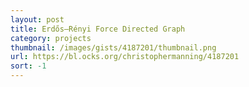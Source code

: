 ```yaml
---
layout: post
title: Erdős–Rényi Force Directed Graph
category: projects
thumbnail: /images/gists/4187201/thumbnail.png
url: https://bl.ocks.org/christophermanning/4187201
sort: -1
---
```

